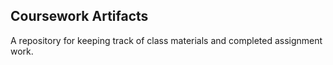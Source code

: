 ## Coursework Artifacts

A repository for keeping track of class materials and completed assignment work.